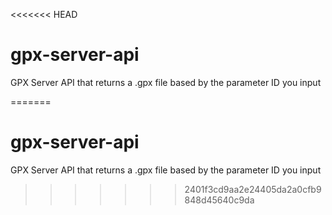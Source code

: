 <<<<<<< HEAD
# gpx-server-api
GPX Server API that returns a .gpx file based by the parameter ID you input


=======
# gpx-server-api
GPX Server API that returns a .gpx file based by the parameter ID you input


>>>>>>> 2401f3cd9aa2e24405da2a0cfb9848d45640c9da

